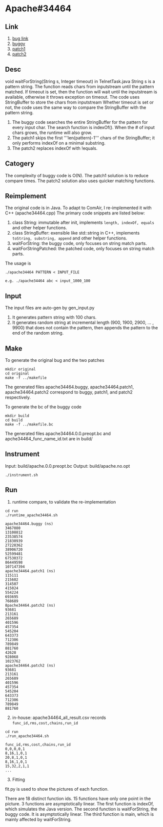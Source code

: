 # Apache#34464

## Link

1. [bug link](https://bz.apache.org/bugzilla/show_bug.cgi?id=34464_)
2. [buggy](https://bz.apache.org/bugzilla/attachment.cgi?id=18328&action=diff)
3. [patch1](https://bz.apache.org/bugzilla/attachment.cgi?id=18328&action=diff)
4. [patch2](https://svn.apache.org/viewvc/ant/core/trunk/src/main/org/apache/tools/ant/taskdefs/optional/net/TelnetTask.java?view=markup&pathrev=677887)

## Desc

void waitForString(String s, Integer timeout) in TelnetTask.java
String s is a pattern string. 
The function reads chars from inputstream until the pattern matched.
If timeout is set, then the function will wait until the inputstream is available, otherwise it throws exception on timeout.
The code uses StringBuffer to store the chars from inputstream
Whether timeout is set or not, the code uses the same way to compare the StringBuffer with the pattern string.

1. The buggy code searches the entire StringBuffer for the pattern for every input char. The search function is indexOf(). When the # of input chars grows, the runtime will also grow.
2. The patch1 skips the first '''len(pattern)-1''' chars of the StringBuffer; it only performs indexOf on a minimal substring.
3. The patch2 replaces indexOf with !equals.

## Catogery

The complexity of buggy code is O(N).
The patch1 solution is to reduce compare times.
The patch2 solution also uses quicker matching functions.

## Reimplement

The original code is in Java. To adapt to ComAir, I re-implemented it with C++ (apache34464.cpp)
The primary code snippets are listed below:

1. class String: immutable after init, implements ```length, indexOf, equals``` and other helper functions.
2. class StringBuffer: exensible like std::string in C++, implements ```toString, substring, append``` and other helper functions.
3. waitForString: the buggy code, only focuses on string match parts.
4. waitForStringPatched: the patched code, only focuses on string match parts.

The usage is

```
./apache34464 PATTERN < INPUT_FILE

e.g. ./apache34464 abc < input_1000_100
```

## Input

The input files are auto-gen by gen_input.py

1. It generates pattern string with 100 chars.
2. It generates random string at incremental length (900, 1900, 2900, ... , 9900) that does not contain the pattern, then appends the pattern to the end of the random string.

## Make

To generate the original bug and the two patches

```
mkdir original
cd original
make -f ../makefile
```
The generated files apache34464.buggy, apache34464.patch1, apache34464.patch2 correspond to buggy, patch1, and patch2 respectively.

To generate the bc of the buggy code

```
mkdir build
cd build
make -f ../makefile.bc
```
The generated files apache34464.0.0.preopt.bc and apche34464_func_name_id.txt are in build/

## Instrument

Input: build/apache.0.0.preopt.bc
Output: build/apache.no.opt

```
./instrument.sh
``` 
## Run

1. runtime compare, to validate the re-implementation
```
cd run
./runtime_apache34464.sh
```
```
apache34464.buggy (ns)
3467080
13108812
23538574
21830939
27228362
38906720
52599481
67530372
86449598
107147394
apache34464.patch1 (ns)
115111
215602
314507
415024
554224
693695
768689
8pache34464.patch2 (ns)
93681
213161
265689
401596
457354
545204
643373
712306
789849
881760
42628
928068
1023762
apache34464.patch2 (ns)
93681
213161
265689
401596
457354
545204
643373
712306
789849
881760
```

2. in-house: apache34464_all_result.csv records ```func_id,rms,cost,chains,run_id```
```
cd run
./run_apache34464.sh
```
```
func_id,rms,cost,chains,run_id
0,0,0,0,1
8,16,1,0,1
20,8,1,0,1
8,16,1,0,1
15,32,2,1,1
...

```

3. Fitting

fit.py is used to show the pictures of each function.

There are 18 distinct function ids.
15 functions have only one point in the picture.
3 functions are asymptotically linear.
The first function is indexOf, which simulates the Java version.
The second function is waitForString, the buggy code. It is asymptotically linear.
The third function is main, which is mainly affected by waitForString.

